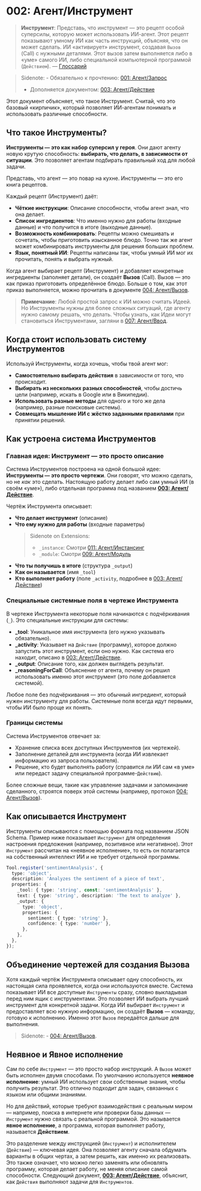 # 002: Агент/Инструмент

> **Инструмент**: Представь, что инструмент — это рецепт особой суперсилы, которую может использовать ИИ-агент. Этот рецепт показывают умному ИИ как часть инструкций, объясняя, что он может сделать. ИИ «активирует» инструмент, создавая `Вызов` (Call) с нужными деталями. Этот вызов затем выполняется либо в «уме» самого ИИ, либо специальной компьютерной программой (`Действием`). — [Глоссарий](./000_glossary.md)

> Sidenote: - Обязательно к прочтению: [001: Агент/Запрос](./001_agent_request.md)
> - Дополняется документом: [003: Агент/Действие](./003_agent_activity.md)

Этот документ объясняет, что такое Инструмент. Считай, что это базовый «кирпичик», который позволяет ИИ-агентам понимать и использовать различные способности.

## Что такое Инструменты?

**Инструменты — это как набор суперсил у героя**. Они дают агенту новую крутую способность: **выбирать, что делать, в зависимости от ситуации**. Это позволяет агентам подбирать правильный ход для любой задачи.

Представь, что агент — это повар на кухне. Инструменты — это его книга рецептов.

Каждый рецепт (Инструмент) даёт:

- **Чёткие инструкции**: Описание способности, чтобы агент знал, что она делает.
- **Список ингредиентов**: Что именно нужно для работы (входные данные) и что получится в итоге (выходные данные).
- **Возможность комбинировать**: Рецепты можно смешивать и сочетать, чтобы приготовить изысканное блюдо. Точно так же агент может комбинировать инструменты для решения больших проблем.
- **Язык, понятный ИИ**: Рецепты написаны так, чтобы умный ИИ мог их прочитать, понять и выбрать нужный.

Когда агент выбирает рецепт (Инструмент) и добавляет конкретные ингредиенты (заполняет детали), он создаёт **Вызов** (Call). Вызов — это как приказ приготовить определённое блюдо. Больше о том, как этот приказ выполняется, можно прочитать в документе [004: Агент/Вызов](./004_agent_call.md).

> **Примечание**: Любой простой запрос к ИИ можно считать Идеей. Но Инструменты нужны для более сложных ситуаций, где агенту нужно самому решать, что делать. Чтобы узнать, как Идеи могут становиться Инструментами, загляни в [007: Агент/Ввод](./007_agent_input.md).

## Когда стоит использовать систему Инструментов

Используй Инструменты, когда хочешь, чтобы твой агент мог:

- **Самостоятельно выбирать действия** в зависимости от того, что происходит.
- **Выбирать из нескольких разных способностей**, чтобы достичь цели (например, искать в Google или в Википедии).
- **Использовать разные методы** для одного и того же дела (например, разные поисковые системы).
- **Совмещать мышление ИИ с жёстко заданными правилами** при принятии решений.

## Как устроена система Инструментов

### Главная идея: Инструмент — это просто описание

Система Инструментов построена на одной большой идее: **Инструменты — это просто чертежи**. Они говорят, *что* можно сделать, но не *как* это сделать. Настоящую работу делает либо сам умный ИИ (в своём «уме»), либо отдельная программа под названием **[003: Агент/Действие](./003_agent_activity.md)**.

Чертёж Инструмента описывает:

- **Что делает инструмент** (описание)
- **Что ему нужно для работы** (входные параметры)
  > Sidenote on Extensions:
  >
  > - `_instance`: Смотри [011: Агент/Инстансинг](./011_agent_instancing.md)
  > - `_module`: Смотри [009: Агент/Модуль](./009_agent_module.md)
- **Что ты получишь в итоге** (структура `_output`)
- **Как он называется** (имя `_tool`)
- **Кто выполняет работу** (поле `_activity`, подробнее в [003: Агент/Действие](./003_agent_activity.md))

### Специальные системные поля в чертеже Инструмента

В чертеже Инструмента некоторые поля начинаются с подчёркивания (`_`). Это специальные инструкции для системы:

- **_tool**: Уникальное имя инструмента (его нужно указывать обязательно).
- **_activity**: Указывает на `Действие` (программу), которое должно запустить этот инструмент, если оно нужно. Как система его находит, описано в [003: Агент/Действие](./003_agent_activity.md).
- **_output**: Описание того, как должен выглядеть результат.
- **_reasoningForCall**: Объяснение от агента, почему он решил использовать именно этот инструмент (это поле добавляется системой).

Любое поле без подчёркивания — это обычный ингредиент, который нужен инструменту для работы. Системные поля всегда идут первыми, чтобы ИИ было проще их понять.

### Границы системы

Система Инструментов отвечает за:

- Хранение списка всех доступных Инструментов (их чертежей).
- Заполнение деталей для инструмента (когда ИИ извлекает информацию из запроса пользователя).
- Решение, кто будет выполнять работу (справится ли ИИ сам «в уме» или передаст задачу специальной программе-`Действию`).

Более сложные вещи, такие как управление задачами и запоминание сделанного, строятся поверх этой системы (например, протокол [004: Агент/Вызов](./004_agent_call.md)).

## Как описывается Инструмент

Инструменты описываются с помощью формата под названием JSON Schema. Пример ниже показывает `Инструмент` для определения настроения предложения (например, позитивное или негативное). Этот `Инструмент` рассчитан на «неявное исполнение», то есть он полагается на собственный интеллект ИИ и не требует отдельной программы.


```typescript
Tool.register('sentimentAnalysis', {
  type: 'object',
  description: 'Analyzes the sentiment of a piece of text',
  properties: {
    _tool: { type: 'string', const: 'sentimentAnalysis' },
    text: { type: 'string', description: 'The text to analyze' },
    _output: {
      type: 'object',
      properties: {
        sentiment: { type: 'string' },
        confidence: { type: 'number' },
      },
    },
  },
});
```

## Объединение чертежей для создания Вызова

Хотя каждый чертёж Инструмента описывает одну способность, их настоящая сила проявляется, когда они используются вместе. Система показывает ИИ все доступные `Инструменты` сразу, словно выкладывая перед ним ящик с инструментами. Это позволяет ИИ выбрать лучший инструмент для конкретной задачи. Когда ИИ выбирает `Инструмент` и предоставляет всю нужную информацию, он создаёт **Вызов** — команду, готовую к исполнению. Именно этот `Вызов` передаётся дальше для выполнения.

> Sidenote: - [004: Агент/Вызов](./004_agent_call.md).
>

## Неявное и Явное исполнение

Сам по себе `Инструмент` — это просто набор инструкций. А `Вызов` может быть исполнен двумя способами. По умолчанию используется **неявное исполнение**: умный ИИ использует свои собственные знания, чтобы получить результат. Это отлично подходит для задач, связанных с языком или общими знаниями.

Но для действий, которые требуют взаимодействия с реальным миром — например, поиска в интернете или проверки базы данных — `Инструмент` нужно связать с реальной программой. Это называется **явное исполнение**, а программа, которая выполняет работу, называется **Действием**.

Это разделение между инструкцией (`Инструмент`) и исполнителем (`Действие`) — ключевая идея. Она позволяет агенту сначала обдумать варианты в общих чертах, а затем решить, как именно их реализовать. Это также означает, что можно легко заменять или обновлять программу, которая делает работу, не меняя описание самой способности. Следующий документ, **[003: Агент/Действие](./003_agent_activity.md)**, объяснит, как `Действия` выполняют задачи для `Инструментов`.